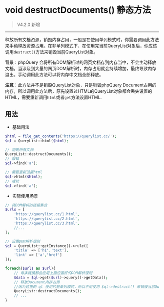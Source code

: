 # void destructDocuments() 静态方法

> V4.2.0 新增

---

释放所有文档资源，销毁内存占用，一般是在使用单列模式时，你需要调用此方法来手动释放资源占用。在非单列模式下，在使用完当前QueryList对象后，你应该调用`destruct()`方法来销毁当前QueryList对象。

背景：phpQuery 会将所有DOM解析过的网页文档存到内存当中，不会主动释放文档，当涉及到大量的网页DOM解析时，内存占用就会持续增加，最终导致内存溢出。手动调用此方法可以将内存中文档全部释放。

**注意**：此方法并不是销毁QueryList对象，只是销毁phpQuery Document占用的内存，所以调用此方法后，原先设置过HTML的QueryList对象都会丢失设置的HTML，需要重新调用`html`或者`get`方法设置HTML.

## 用法

- 基础用法

```php
$html = file_get_contents('https://querylist.cc/');
$ql = QueryList::html($html);

// 销毁所有文档
QueryList::destructDocuments();
// 报错
$ql->find('a');

// 需要重新设置html
$ql->html($html);
// 成功
$ql->find('a');
```

- 实际使用场景

```php
// 待DOM解析的链接集合
$urls = [
    'https://querylist.cc/1.html',
	'https://querylist.cc/2.html',
	'https://querylist.cc/3.html',
	//...
];

// 设置DOM解析规则
$ql = QueryList::getInstance()->rule([
    'title' => ['h1','text'],
	'link' => ['a','href']
]);

foreach($urls as $url){
	// 每条链接都会应用上面设置好的DOM解析规则
	$data = $ql->get($url)->query()->getData();
	// 释放Document内存占用
    //因为这里的 ql 使用的是单列模式，所以不用使用 $ql->destruct() 来销毁当前QueryList对象并释放资源占用
	QueryList::destructDocuments();
	// ...
}
```